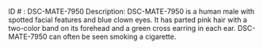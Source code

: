 ID # : DSC-MATE-7950
Description: DSC-MATE-7950 is a human male with spotted facial features and blue clown eyes. It has parted pink hair with a two-color band on its forehead and a green cross earring in each ear. DSC-MATE-7950 can often be seen smoking a cigarette.